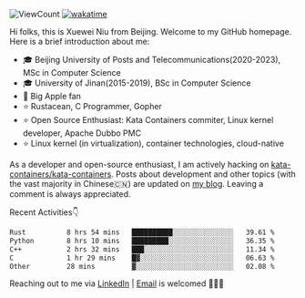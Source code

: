![ViewCount](https://views.whatilearened.today/views/github/<justxuewei>/<justxuewei>.svg) [![wakatime](https://wakatime.com/badge/user/018eae19-2c35-4919-be43-56bc26b446d9.svg)](https://wakatime.com/@018eae19-2c35-4919-be43-56bc26b446d9)

Hi folks, this is Xuewei Niu from Beijing. Welcome to my GitHub homepage.
Here is a brief introduction about me:

- 🎓 Beijing University of Posts and Telecommunications(2020-2023), MSc in Computer Science
- 🎓 University of Jinan(2015-2019), BSc in Computer Science
- 📱 Big Apple fan
- ⭐️ Rustacean, C Programmer, Gopher
- ⭐️ Open Source Enthusiast: Kata Containers commiter, Linux kernel developer, Apache Dubbo PMC
- ⭐ Linux kernel (in virtualization), container technologies, cloud-native

As a developer and open-source enthusiast, I am actively hacking on
[kata-containers/kata-containers](https://github.com/kata-containers/kata-containers). Posts about development and other topics
(with the vast majority in Chinese🇨🇳) are updated on [my blog](https://nxw.name). Leaving a
comment is always appreciated.

Recent Activities👇

<!--START_SECTION:waka-->

```txt
Rust          8 hrs 54 mins   ██████████░░░░░░░░░░░░░░░   39.61 %
Python        8 hrs 10 mins   █████████░░░░░░░░░░░░░░░░   36.35 %
C++           2 hrs 32 mins   ███░░░░░░░░░░░░░░░░░░░░░░   11.34 %
C             1 hr 29 mins    █▓░░░░░░░░░░░░░░░░░░░░░░░   06.63 %
Other         28 mins         ▓░░░░░░░░░░░░░░░░░░░░░░░░   02.08 %
```

<!--END_SECTION:waka-->

Reaching out to me via [LinkedIn](https://www.linkedin.com/in/justxuewei) | [Email](mailto:justxuewei@apache.org) is welcomed 🤟🤟🤟
